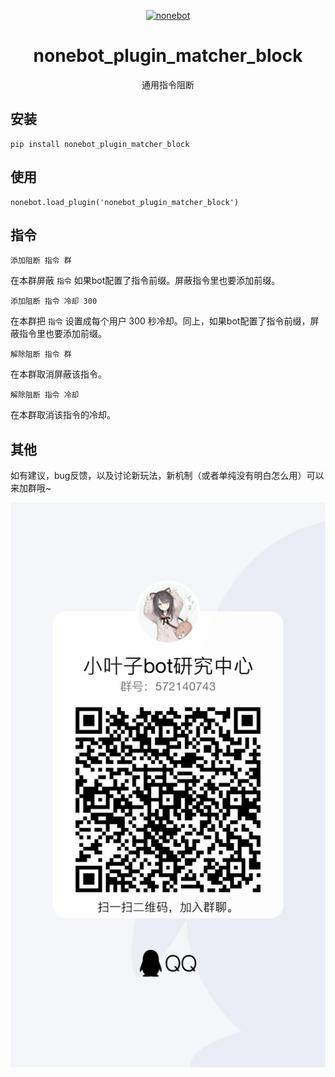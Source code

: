 <p align="center">
  <a href="https://v2.nonebot.dev/"><img src="https://v2.nonebot.dev/logo.png" width="200" height="200" alt="nonebot"></a>
</p>
<div align="center">

# nonebot_plugin_matcher_block

通用指令阻断

</div>

## 安装

    pip install nonebot_plugin_matcher_block
	
## 使用

    nonebot.load_plugin('nonebot_plugin_matcher_block')
    
## 指令

`添加阻断 指令 群`

在本群屏蔽 `指令` 如果bot配置了指令前缀。屏蔽指令里也要添加前缀。

`添加阻断 指令 冷却 300`

在本群把 `指令` 设置成每个用户 300 秒冷却。同上，如果bot配置了指令前缀，屏蔽指令里也要添加前缀。

`解除阻断 指令 群`

在本群取消屏蔽该指令。

`解除阻断 指令 冷却`

在本群取消该指令的冷却。

## 其他


如有建议，bug反馈，以及讨论新玩法，新机制（或者单纯没有明白怎么用）可以来加群哦~

![群号](https://github.com/KarisAya/nonebot_plugin_game_collection/blob/master/%E9%99%84%E4%BB%B6/qrcode_1665028285876.jpg)
